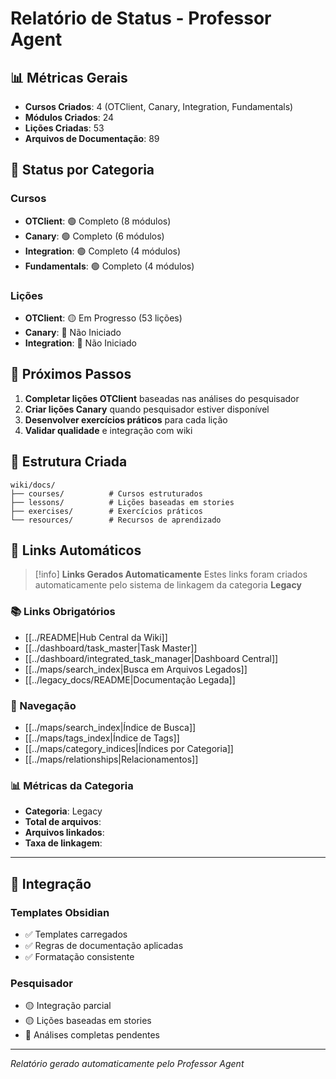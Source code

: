# Relatório de Status - Professor Agent

## 📊 Métricas Gerais

- **Cursos Criados**: 4 (OTClient, Canary, Integration, Fundamentals)
- **Módulos Criados**: 24
- **Lições Criadas**: 53
- **Arquivos de Documentação**: 89

## 🎯 Status por Categoria

### Cursos
- **OTClient**: 🟢 Completo (8 módulos)
- **Canary**: 🟢 Completo (6 módulos)
- **Integration**: 🟢 Completo (4 módulos)
- **Fundamentals**: 🟢 Completo (4 módulos)

### Lições
- **OTClient**: 🟡 Em Progresso (53 lições)
- **Canary**: 🔴 Não Iniciado
- **Integration**: 🔴 Não Iniciado

## 🚀 Próximos Passos

1. **Completar lições OTClient** baseadas nas análises do pesquisador
2. **Criar lições Canary** quando pesquisador estiver disponível
3. **Desenvolver exercícios práticos** para cada lição
4. **Validar qualidade** e integração com wiki

## 📁 Estrutura Criada

```
wiki/docs/
├── courses/          # Cursos estruturados
├── lessons/          # Lições baseadas em stories
├── exercises/        # Exercícios práticos
└── resources/        # Recursos de aprendizado
```

## 🔗 **Links Automáticos**

> [!info] **Links Gerados Automaticamente**
> Estes links foram criados automaticamente pelo sistema de linkagem da categoria **Legacy**

### **📚 Links Obrigatórios**
- [[../README|Hub Central da Wiki]]
- [[../dashboard/task_master|Task Master]]
- [[../dashboard/integrated_task_manager|Dashboard Central]]
- [[../maps/search_index|Busca em Arquivos Legados]]
- [[../legacy_docs/README|Documentação Legada]]

### **🧭 Navegação**
- [[../maps/search_index|Índice de Busca]]
- [[../maps/tags_index|Índice de Tags]]
- [[../maps/category_indices|Índices por Categoria]]
- [[../maps/relationships|Relacionamentos]]

### **📊 Métricas da Categoria**
- **Categoria**: Legacy
- **Total de arquivos**: <!-- Contador automático -->
- **Arquivos linkados**: <!-- Contador automático -->
- **Taxa de linkagem**: <!-- Percentual automático -->

---

## 🔗 Integração

### Templates Obsidian
- ✅ Templates carregados
- ✅ Regras de documentação aplicadas
- ✅ Formatação consistente

### Pesquisador
- 🟡 Integração parcial
- 🟡 Lições baseadas em stories
- 🔴 Análises completas pendentes

---
*Relatório gerado automaticamente pelo Professor Agent*
